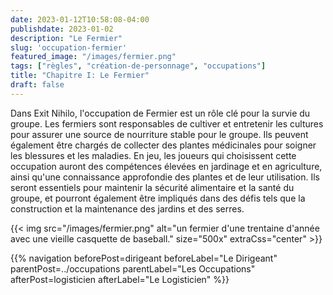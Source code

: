 ```yaml
---
date: 2023-01-12T10:58:08-04:00
publishdate: 2023-01-02
description: "Le Fermier"
slug: 'occupation-fermier'
featured_image: "/images/fermier.png"
tags: ["règles", "création-de-personnage", "occupations"]
title: "Chapitre I: Le Fermier"
draft: false
---
```


Dans Exit Nihilo, l'occupation de Fermier est un rôle clé pour la survie du groupe. Les fermiers sont responsables de cultiver et entretenir les cultures pour assurer une source de nourriture stable pour le groupe. Ils peuvent également être chargés de collecter des plantes médicinales pour soigner les blessures et les maladies. En jeu, les joueurs qui choisissent cette occupation auront des compétences élevées en jardinage et en agriculture, ainsi qu'une connaissance approfondie des plantes et de leur utilisation. Ils seront essentiels pour maintenir la sécurité alimentaire et la santé du groupe, et pourront également être impliqués dans des défis tels que la construction et la maintenance des jardins et des serres.

{{< img src="/images/fermier.png" alt="un fermier d'une trentaine d'année avec une vieille casquette de baseball." size="500x" extraCss="center" >}}

{{% navigation beforePost=dirigeant beforeLabel="Le Dirigeant" parentPost=../occupations parentLabel="Les Occupations" afterPost=logisticien afterLabel="Le Logisticien" %}}